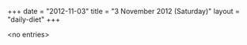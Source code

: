 +++
date = "2012-11-03"
title = "3 November 2012 (Saturday)"
layout = "daily-diet"
+++


\<no entries\>
